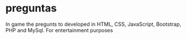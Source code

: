 # preguntas

In game the pregunts to developed in HTML, CSS, JavaScript, Bootstrap, PHP and MySql.
For entertainment purposes
